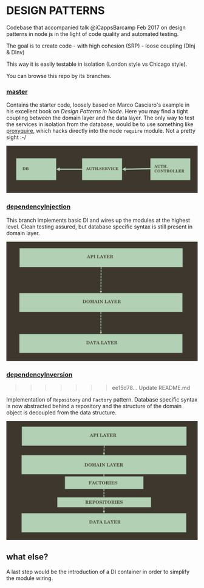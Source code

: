# DESIGN PATTERNS

Codebase that accompanied talk @iCappsBarcamp Feb 2017 on design patterns in
node js in the light of code quality and automated testing.

The goal is to create code
    - with high cohesion (SRP)
    - loose coupling (DInj & DInv)

This way it is easily testable in isolation (London style vs Chicago style).

You can browse this repo by its branches.

### [master](https://github.com/samover/designPatternsTalk/tree/master)

Contains the starter code, loosely based on Marco Casciaro's example in his excellent book on *Design Patterns in Node*. Here you may find a tight coupling between the domain layer and the data layer. The only way to test the services in isolation from the database, would be to use something like [proxyquire](https://github.com/thlorenz/proxyquire), which hacks directly into the node `require` module. Not a pretty sight :-/

![schema 1](/images/thighCoupling.png?raw=true)

### [dependencyInjection](https://github.com/samover/designPatternsTalk/tree/dependencyInjection)

This branch implements basic DI and wires up the modules at the highest level. Clean testing assured, but database specific syntax is still present in domain layer.

![schema 2](/images/dependencyInjection.png?raw=true)

### [dependencyInversion](https://github.com/samover/designPatternsTalk/tree/dependencyInversion)
>>>>>>> ee15d78... Update README.md

Implementation of `Repository`  and `Factory` pattern. Database specific syntax is now abstracted behind a repository and the structure of the domain object is decoupled from the data structure.

![schema 3](/images/furtherAbstraction.png?raw=true)

## what else?

A last step would be the introduction of a DI container in order to simplify the module wiring.
